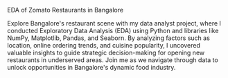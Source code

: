 EDA of Zomato Restaurants in Bangalore

Explore Bangalore's restaurant scene with my data analyst project, where I conducted Exploratory Data Analysis (EDA) using Python and libraries like NumPy, Matplotlib, Pandas, and Seaborn. By analyzing factors such as location, online ordering trends, and cuisine popularity, I uncovered valuable insights to guide strategic decision-making for opening new restaurants in underserved areas. Join me as we navigate through data to unlock opportunities in Bangalore's dynamic food industry.
